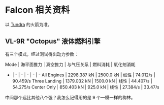 # Falcon 相关资料

以 [Tundra](https://forum.kerbalspaceprogram.com/index.php?/topic/166915-16x-tundra-exploration-v1305-march-6th-spacex-falcon-9-dragon-v2-and-starship/) 的火箭为准。

## VL-9R "Octopus" 液体燃料引擎

有三个模式，经过测试得出动力参数：

Mode | 海平面推力 | 真空推力 | 与气压关系 | 燃料消耗 | 氧化剂消耗
- | - | - | - | - | -
All Engines | 2298.387 kN | 2500.0 kN | 线性 | 74.012/s | 90.459/s
Three Landing | 1379.032 kN | 1500.0 kN | 线性 | 44.407/s | 54.275/s
Center Only | 850.403 kN | 925.0 kN | 线性 | 27.384/s | 33.47/s

中间那个远比其他八个强？我怎么记得用的是 9 个一模一样的梅林。
